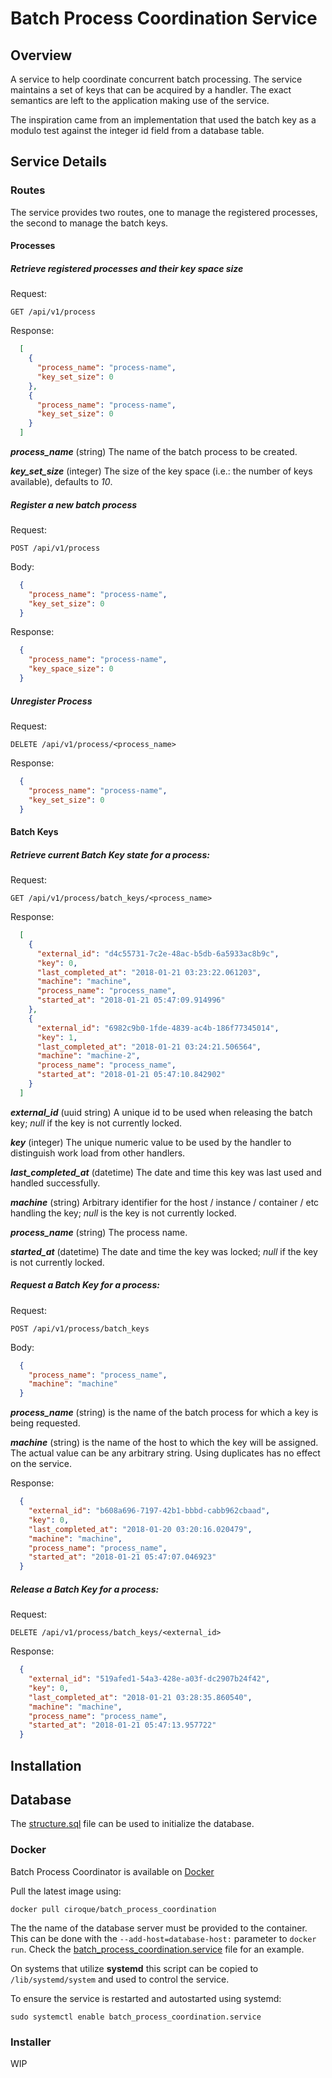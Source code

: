 # Batch Process Coordination Service

## Overview

A service to help coordinate concurrent batch processing. The service maintains a set of keys that can be acquired by a
handler. The exact semantics are left to the application making use of the service.

The inspiration came from an implementation that used the batch key as a modulo test against the integer id field from a
database table.

## Service Details

### Routes

The service provides two routes, one to manage the registered processes, the second to manage the batch keys.

#### Processes

##### Retrieve registered processes and their key space size

Request:

`GET /api/v1/process`

Response:

```json
  [
    {
      "process_name": "process-name",
      "key_set_size": 0
    },
    {
      "process_name": "process-name",
      "key_set_size": 0
    }
  ]
```

_**process_name**_ (string) The name of the batch process to be created.

_**key_set_size**_ (integer) The size of the key space (i.e.: the number of keys available), defaults to *10*.

##### Register a new batch process

Request:

`POST /api/v1/process`

Body: 
  
```json
  {
    "process_name": "process-name",
    "key_set_size": 0
  }
```

Response:

```json
  {
    "process_name": "process-name",
    "key_space_size": 0
  }
```

##### Unregister Process

Request:

`DELETE /api/v1/process/<process_name>`

Response:

```json
  {
    "process_name": "process-name",
    "key_set_size": 0
  }
```

#### Batch Keys

##### Retrieve current Batch Key state for a process:

Request:

`GET /api/v1/process/batch_keys/<process_name>`

Response:

````json
  [
    {
      "external_id": "d4c55731-7c2e-48ac-b5db-6a5933ac8b9c",
      "key": 0,
      "last_completed_at": "2018-01-21 03:23:22.061203",
      "machine": "machine",
      "process_name": "process_name",
      "started_at": "2018-01-21 05:47:09.914996"
    },
    {
      "external_id": "6982c9b0-1fde-4839-ac4b-186f77345014",
      "key": 1,
      "last_completed_at": "2018-01-21 03:24:21.506564",
      "machine": "machine-2",
      "process_name": "process_name",
      "started_at": "2018-01-21 05:47:10.842902"
    }
  ]
````

_**external_id**_ (uuid string) A unique id to be used when releasing the batch key; *null* if the key is not currently locked.

_**key**_ (integer) The unique numeric value to be used by the handler to distinguish work load from other handlers.

_**last_completed_at**_ (datetime) The date and time this key was last used and handled successfully.

_**machine**_ (string) Arbitrary identifier for the host / instance / container / etc handling the key; *null* is the key is not currently locked.

_**process_name**_ (string) The process name.

_**started_at**_ (datetime) The date and time the key was locked; *null* if the key is not currently locked.

##### Request a Batch Key for a process:

Request:

`POST /api/v1/process/batch_keys`

Body:

```json
  {
    "process_name": "process_name", 
    "machine": "machine"
  }
```

_**process_name**_ (string) is the name of the batch process for which a key is being requested.

_**machine**_ (string) is the name of the host to which the key will be assigned. The actual value can be any arbitrary string. Using
duplicates has no effect on the service.

Response:

```json
  {
    "external_id": "b608a696-7197-42b1-bbbd-cabb962cbaad",
    "key": 0,
    "last_completed_at": "2018-01-20 03:20:16.020479",
    "machine": "machine",
    "process_name": "process_name",
    "started_at": "2018-01-21 05:47:07.046923"
  }
```

##### Release a Batch Key for a process:

Request:

`DELETE /api/v1/process/batch_keys/<external_id>`

Response:

````json
  {
    "external_id": "519afed1-54a3-428e-a03f-dc2907b24f42",
    "key": 0,
    "last_completed_at": "2018-01-21 03:28:35.860540",
    "machine": "machine",
    "process_name": "process_name",
    "started_at": "2018-01-21 05:47:13.957722"
  }
````

## Installation

## Database

The [structure.sql](https://raw.githubusercontent.com/ciroque/batch_process_coordination/master/priv/repo/structure.sql) file can be used to initialize the database.

### Docker

Batch Process Coordinator is available on [Docker](https://hub.docker.com/r/ciroque/batch_process_coordination/ "Batch Process Coordination on Docker Hub")

Pull the latest image using:

`docker pull ciroque/batch_process_coordination`

The the name of the database server must be provided to the container.  This can be done with the `--add-host=database-host:` parameter to `docker run`.
Check the [batch_process_coordination.service](https://raw.githubusercontent.com/ciroque/batch_process_coordination/master/scripts/batch_process_coordination.service) file for an example.

On systems that utilize **systemd** this script can be copied to `/lib/systemd/system` and used to control the service. 

To ensure the service is restarted and autostarted using systemd:

`sudo systemctl enable batch_process_coordination.service`

### Installer

WIP


